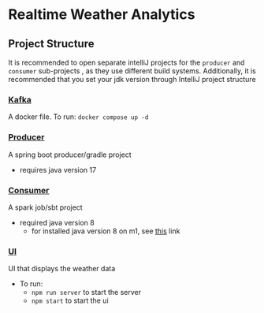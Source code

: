 # Realtime Weather Analytics

## Project Structure

It is recommended to open separate intelliJ projects for the 
`producer` and `consumer` sub-projects , as they use different build systems.
Additionally, it is recommended that you set your jdk version through IntelliJ project structure

### [Kafka](./kafka)
A docker file. To run:
`docker compose up -d`

### [Producer](./producer)
A spring boot producer/gradle project
- requires java version 17

### [Consumer](./consumer)
A spark job/sbt project
- required java version 8
  - for installed java version 8 on m1, see [this](https://erwinschleier.medium.com/install-jdk-8-and-setup-java-home-on-mac-m1-1b0ea243b05a) link

### [UI](./ui)
UI that displays the weather data
- To run:
  - `npm run server` to start the server
  - `npm start` to start the ui